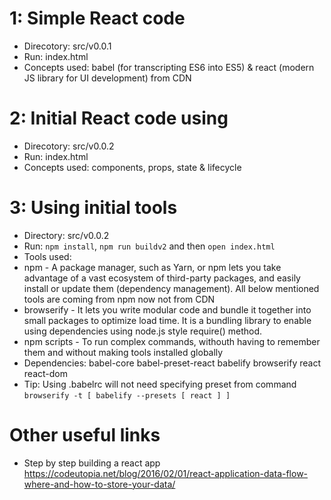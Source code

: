 1: Simple React code
====================
* Direcotory: src/v0.0.1
* Run: index.html
* Concepts used: babel (for transcripting ES6 into ES5) & react (modern JS library for UI development) from CDN

2: Initial React code using 
====================
* Direcotory: src/v0.0.2
* Run: index.html
* Concepts used: components, props, state & lifecycle

3: Using initial tools
======================
* Directory: src/v0.0.2
* Run: `npm install`, `npm run buildv2` and then `open index.html`
* Tools used:
 * npm -  A package manager, such as Yarn, or npm lets you take advantage of a vast ecosystem of third-party packages, and easily install or update them (dependency management). All below mentioned tools are coming from npm now not from CDN
 * browserify - It lets you write modular code and bundle it together into small packages to optimize load time. It is a bundling library to enable using dependencies using node.js style require() method.
 * npm scripts - To run complex commands, withouth having to remember them and without making tools installed globally
* Dependencies: babel-core babel-preset-react babelify browserify react react-dom
* Tip: Using .babelrc will not need specifying preset from command `browserify -t [ babelify --presets [ react ] ]`

Other useful links
==================
* Step by step building a react app https://codeutopia.net/blog/2016/02/01/react-application-data-flow-where-and-how-to-store-your-data/